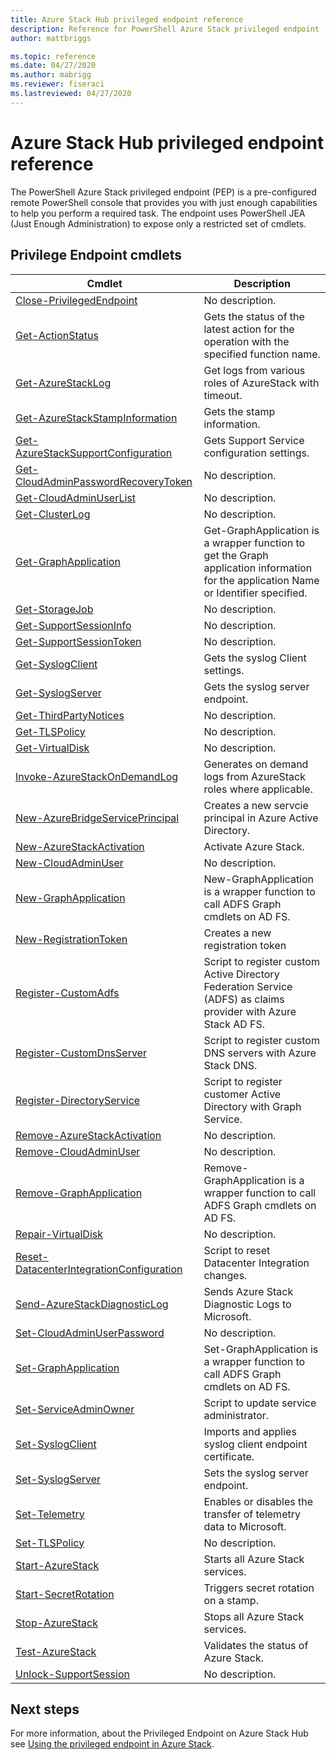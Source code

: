 ```yaml
---
title: Azure Stack Hub privileged endpoint reference
description: Reference for PowerShell Azure Stack privileged endpoint
author: mattbriggs

ms.topic: reference
ms.date: 04/27/2020
ms.author: mabrigg
ms.reviewer: fiseraci
ms.lastreviewed: 04/27/2020
---
```


# Azure Stack Hub privileged endpoint reference

The PowerShell Azure Stack privileged endpoint (PEP) is a pre-configured remote PowerShell console that provides you with just enough capabilities to help you perform a required task. The endpoint uses PowerShell JEA (Just Enough Administration) to expose only a restricted set of cmdlets.

## Privilege Endpoint cmdlets

| Cmdlet | Description |
| --- | --- |
| [Close-PrivilegedEndpoint](Close-PrivilegedEndpoint.md) | No description. |
| [Get-ActionStatus](Get-ActionStatus.md) | Gets the status of the latest action for the operation with the specified function name. |
| [Get-AzureStackLog](Get-AzureStackLog.md) | Get logs from various roles of AzureStack with timeout. |
| [Get-AzureStackStampInformation](Get-AzureStackStampInformation.md) | Gets the stamp information. |
| [Get-AzureStackSupportConfiguration](Get-AzureStackSupportConfiguration.md) | Gets Support Service configuration settings. |
| [Get-CloudAdminPasswordRecoveryToken](Get-CloudAdminPasswordRecoveryToken.md) | No description. |
| [Get-CloudAdminUserList](Get-CloudAdminUserList.md) | No description. |
| [Get-ClusterLog](Get-ClusterLog.md) | No description. |
| [Get-GraphApplication](Get-GraphApplication.md) | Get-GraphApplication is a wrapper function to get the Graph application information for the application Name or Identifier specified. |
| [Get-StorageJob](Get-StorageJob.md) | No description. |
| [Get-SupportSessionInfo](Get-SupportSessionInfo.md) | No description. |
| [Get-SupportSessionToken](Get-SupportSessionToken.md) | No description. |
| [Get-SyslogClient](Get-SyslogClient.md) | Gets the syslog Client settings. |
| [Get-SyslogServer](Get-SyslogServer.md) | Gets the syslog server endpoint. |
| [Get-ThirdPartyNotices](Get-ThirdPartyNotices.md) | No description. |
| [Get-TLSPolicy](Get-TLSPolicy.md) | No description. |
| [Get-VirtualDisk](Get-VirtualDisk.md) | No description. |
| [Invoke-AzureStackOnDemandLog](Invoke-AzureStackOnDemandLog.md) | Generates on demand logs from AzureStack roles where applicable. |
| [New-AzureBridgeServicePrincipal](New-AzureBridgeServicePrincipal.md) | Creates a new servcie principal in Azure Active Directory. |
| [New-AzureStackActivation](New-AzureStackActivation.md) | Activate Azure Stack. |
| [New-CloudAdminUser](New-CloudAdminUser.md) | No description. |
| [New-GraphApplication](New-GraphApplication.md) | New-GraphApplication is a wrapper function to call ADFS Graph cmdlets on AD FS. |
| [New-RegistrationToken](New-RegistrationToken.md) | Creates a new registration token |
| [Register-CustomAdfs](Register-CustomAdfs.md) | Script to register custom Active Directory Federation Service (ADFS) as claims provider with Azure Stack AD FS. |
| [Register-CustomDnsServer](Register-CustomDnsServer.md) | Script to register custom DNS servers with Azure Stack DNS. |
| [Register-DirectoryService](Register-DirectoryService.md) | Script to register customer Active Directory with Graph Service. |
| [Remove-AzureStackActivation](Remove-AzureStackActivation.md) | No description. |
| [Remove-CloudAdminUser](Remove-CloudAdminUser.md) | No description. |
| [Remove-GraphApplication](Remove-GraphApplication.md) | Remove-GraphApplication is a wrapper function to call ADFS Graph cmdlets on AD FS. |
| [Repair-VirtualDisk](Repair-VirtualDisk.md) | No description. |
| [Reset-DatacenterIntegrationConfiguration](Reset-DatacenterIntegrationConfiguration.md) | Script to reset Datacenter Integration changes. |
| [Send-AzureStackDiagnosticLog](Send-AzureStackDiagnosticLog.md) | Sends Azure Stack Diagnostic Logs to Microsoft. |
| [Set-CloudAdminUserPassword](Set-CloudAdminUserPassword.md) | No description. |
| [Set-GraphApplication](Set-GraphApplication.md) | Set-GraphApplication is a wrapper function to call ADFS Graph cmdlets on AD FS. |
| [Set-ServiceAdminOwner](Set-ServiceAdminOwner.md) | Script to update service administrator. |
| [Set-SyslogClient](Set-SyslogClient.md) | Imports and applies syslog client endpoint certificate. |
| [Set-SyslogServer](Set-SyslogServer.md) | Sets the syslog server endpoint. |
| [Set-Telemetry](Set-Telemetry.md) | Enables or disables the transfer of telemetry data to Microsoft. |
| [Set-TLSPolicy](Set-TLSPolicy.md) | No description. |
| [Start-AzureStack](Start-AzureStack.md) | Starts all Azure Stack services. |
| [Start-SecretRotation](Start-SecretRotation.md) | Triggers secret rotation on a stamp. |
| [Stop-AzureStack](Stop-AzureStack.md) | Stops all Azure Stack services. |
| [Test-AzureStack](Test-AzureStack.md) | Validates the status of Azure Stack. |
| [Unlock-SupportSession](Unlock-SupportSession.md) | No description. |

## Next steps

For more information, about the Privileged Endpoint on Azure Stack Hub see [Using the privileged endpoint in Azure Stack](https://docs.microsoft.com/azure-stack/operator/azure-stack-privileged-endpoint).
